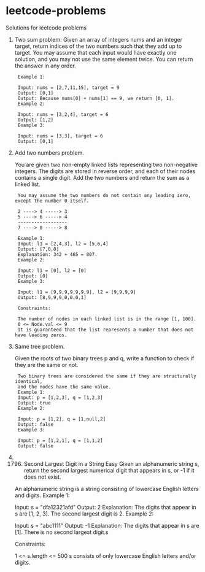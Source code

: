 # leetcode-problems
Solutions for leetcode problems

1. Two sum problem:
   Given an array of integers nums and an integer target, return indices of the two numbers such that they add up to target.
   You may assume that each input would have exactly one solution, and you may not use the same element twice.
   You can return the answer in any order.

        Example 1:
                
        Input: nums = [2,7,11,15], target = 9
        Output: [0,1]
        Output: Because nums[0] + nums[1] == 9, we return [0, 1].
        Example 2:
                
        Input: nums = [3,2,4], target = 6
        Output: [1,2]
        Example 3:
                
        Input: nums = [3,3], target = 6
        Output: [0,1]

2. Add two numbers problem.

      You are given two non-empty linked lists representing two non-negative integers.
   The digits are stored in reverse order, and each of their nodes contains a single digit.
   Add the two numbers and return the sum as a linked list.

        You may assume the two numbers do not contain any leading zero, except the number 0 itself.
                
        2 ----> 4 -----> 3
        5 ----> 6 -----> 4
        ------------------
        7 ----> 0 -----> 8        
        
        Example 1:
        Input: l1 = [2,4,3], l2 = [5,6,4]
        Output: [7,0,8]
        Explanation: 342 + 465 = 807.
        Example 2:
                
        Input: l1 = [0], l2 = [0]
        Output: [0]
        Example 3:
                
        Input: l1 = [9,9,9,9,9,9,9], l2 = [9,9,9,9]
        Output: [8,9,9,9,0,0,0,1]
                
        Constraints:
                
        The number of nodes in each linked list is in the range [1, 100].
        0 <= Node.val <= 9
        It is guaranteed that the list represents a number that does not have leading zeros.

3. Same tree problem.

   Given the roots of two binary trees p and q, write a function
   to check if they are the same or not.

        Two binary trees are considered the same if they are structurally identical,
        and the nodes have the same value.
        Example 1:
        Input: p = [1,2,3], q = [1,2,3]
        Output: true
        Example 2:

        Input: p = [1,2], q = [1,null,2]
        Output: false
        Example 3:
                
        Input: p = [1,2,1], q = [1,1,2]
        Output: false

4.  
   1796. Second Largest Digit in a String
   Easy
   Given an alphanumeric string s, return the second largest numerical digit that appears in s,
   or -1 if it does not exist.

    An alphanumeric string is a string consisting of lowercase English letters and digits.
    Example 1:
            
    Input: s = "dfa12321afd"
    Output: 2
    Explanation: The digits that appear in s are [1, 2, 3]. The second largest digit is 2.
    Example 2:
            
    Input: s = "abc1111"
    Output: -1
    Explanation: The digits that appear in s are [1]. There is no second largest digit.s
            
    Constraints:
            
    1 <= s.length <= 500
    s consists of only lowercase English letters and/or digits.